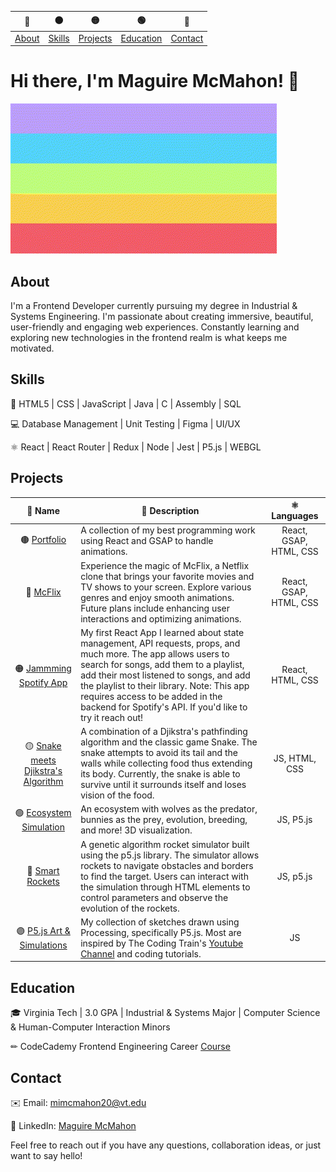 
|🔴|🟠|🟡|🟢|🔵| 
| ----------- | ----------- | ----------- | ----------- | ----------- | 
| [About](#about) | [Skills](#skills) | [Projects](#projects) | [Education](#education) | [Contact](#contact) |


# Hi there, I'm Maguire McMahon! 👋

![Profile Banner](./spiral.gif)


## About
I'm a Frontend Developer currently pursuing my degree in Industrial & Systems Engineering. I'm passionate about creating immersive, beautiful, user-friendly and engaging web experiences. Constantly learning and exploring new technologies in the frontend realm is what keeps me motivated. 


## Skills
🔧 HTML5 | CSS | JavaScript | Java | C | Assembly | SQL

💻 Database Management | Unit Testing | Figma | UI/UX

⚛️ React | React Router | Redux | Node | Jest | P5.js | WEBGL


## Projects

| 📛 Name      | 📎 Description | ⚛️ Languages | 
| :-----------: | ----------- | :-----------: |
| 🟤 [Portfolio](https://github.com/mimcmahon20/My-Portfolio) | A collection of my best programming work using React and GSAP to handle animations. | React, GSAP, HTML, CSS |
| 🔴 [McFlix](https://github.com/your-username/McFlix) | Experience the magic of McFlix, a Netflix clone that brings your favorite movies and TV shows to your screen. Explore various genres and enjoy smooth animations. Future plans include enhancing user interactions and optimizing animations. | React, GSAP, HTML, CSS |
| 🟠 [Jammming Spotify App](https://github.com/mimcmahon20/Jammming-Spotify-Playlists) | My first React App I learned about state management, API requests, props, and much more. The app allows users to search for songs, add them to a playlist, add their most listened to songs, and add the playlist to their library. Note: This app requires access to be added in the backend for Spotify's API. If you'd like to try it reach out! | React, HTML, CSS |
| 🟡 [Snake meets Djikstra's Algorithm](https://github.com/mimcmahon20/snake) | A combination of a Djikstra's pathfinding algorithm and the classic game Snake. The snake attempts to avoid its tail and the walls while collecting food thus extending its body. Currently, the snake is able to survive until it surrounds itself and loses vision of the food. | JS, HTML, CSS |
| 🟢 [Ecosystem Simulation](https://github.com/mimcmahon20/Ecosystem) | An ecosystem with wolves as the predator, bunnies as the prey, evolution, breeding, and more! 3D visualization. | JS, P5.js |
| 🔵 [Smart Rockets](https://github.com/mimcmahon20/Genetic-Algorithm) | A genetic algorithm rocket simulator built using the p5.js library. The simulator allows rockets to navigate obstacles and borders to find the target. Users can interact with the simulation through HTML elements to control parameters and observe the evolution of the rockets. | JS, p5.js |
| 🟣 [P5.js Art & Simulations](https://editor.p5js.org/mimcmahon20/sketches) | My collection of sketches drawn using Processing, specifically P5.js. Most are inspired by The Coding Train's [Youtube Channel](https://www.youtube.com/channel/UCvjgXvBlbQiydffZU7m1_aw) and coding tutorials. | JS |




## Education
🎓 Virginia Tech | 3.0 GPA | Industrial & Systems Major | Computer Science & Human-Computer Interaction Minors

✏ CodeCademy Frontend Engineering Career [Course](https://www.codecademy.com/career-journey/front-end-engineer)


## Contact
✉️ Email: mimcmahon20@vt.edu

💼 LinkedIn: [Maguire McMahon](https://www.linkedin.com/in/maguire-mcmahon/)

Feel free to reach out if you have any questions, collaboration ideas, or just want to say hello!
